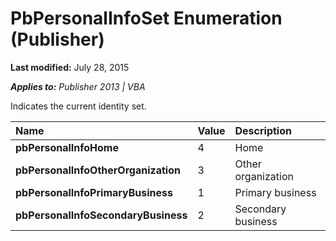
# PbPersonalInfoSet Enumeration (Publisher)

 **Last modified:** July 28, 2015

 _**Applies to:** Publisher 2013 | VBA_

Indicates the current identity set.



|**Name**|**Value**|**Description**|
|:-----|:-----|:-----|
| **pbPersonalInfoHome**|4|Home|
| **pbPersonalInfoOtherOrganization**|3|Other organization|
| **pbPersonalInfoPrimaryBusiness**|1|Primary business|
| **pbPersonalInfoSecondaryBusiness**|2|Secondary business|
